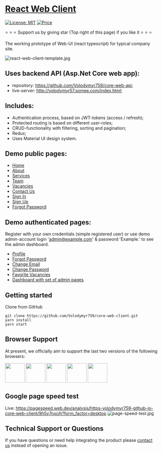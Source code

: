 # [React Web Client](https://volodymyr759.github.io/core-web-client)

[![License: MIT](https://img.shields.io/badge/License-MIT-yellow.svg)](https://opensource.org/licenses/MIT)
[![Price](https://img.shields.io/badge/price-FREE-0098f7.svg)](https://volodymyr759.github.io/core-web-client/)

:star: :star: :star: Support us by giving star (Top right of this page) if you like it :star: :star: :star:

The working prototype of Web-UI (react typescript) for typical company site.

![react-web-client-template.jpg](http://volodymyr57.somee.com/uploads/client-demo.jpg)

## Uses backend API (Asp.Net Core web app):
- repository: https://github.com/Volodymyr759/core-web-api;
- live-server: http://volodymyr57.somee.com/index.html;

## Includes:

- Authentication process, based on JWT-tokens (access / refresh);
- Protected routing is based on different user-roles;
- CRUD-functionality with filtering, sorting and pagination;
- Redux;
- Uses Material UI design system.

## Demo public pages:

- [Home](https://volodymyr759.github.io/core-web-client/)
- [About](https://volodymyr759.github.io/core-web-client/#/about)
- [Services](https://volodymyr759.github.io/core-web-client/#/services)
- [Team](https://volodymyr759.github.io/core-web-client/#/team)
- [Vacancies](https://volodymyr759.github.io/core-web-client/#/vacancy)
- [Contact Us](https://volodymyr759.github.io/core-web-client/#/contact)
- [Sign In](https://volodymyr759.github.io/core-web-client/#/login)
- [Sign Up](https://volodymyr759.github.io/core-web-client/#/register)
- [Forgot Password](https://volodymyr759.github.io/core-web-client/#/forgot-password)

## Demo authenticated pages:
Register with your own credentials (simple registered user) or use demo admin-account login 'admin@example.com' & password 'Example.' to see the admin dashboard.
- [Profile](https://volodymyr759.github.io/core-web-client/#/profile)
- [Forgot Password](https://volodymyr759.github.io/core-web-client/#/forgot-password)
- [Change Email](https://volodymyr759.github.io/core-web-client/#/change-email)
- [Change Password](https://volodymyr759.github.io/core-web-client/#/change-password)
- [Favorite Vacancies](https://volodymyr759.github.io/core-web-client/#/favorite-vacancies)
- [Dashboard with set of admin pages](https://volodymyr759.github.io/core-web-client/#/dashboard)

## Getting started
Clone from GitHub

```
git clone https://github.com/Volodymyr759/core-web-client.git
yarn install
yarn start
```

## Browser Support

At present, we officially aim to support the last two versions of the following browsers:

<img src="https://s3.amazonaws.com/creativetim_bucket/github/browser/chrome.png" width="64" height="64"> <img src="https://s3.amazonaws.com/creativetim_bucket/github/browser/firefox.png" width="64" height="64"> <img src="https://s3.amazonaws.com/creativetim_bucket/github/browser/edge.png" width="64" height="64"> <img src="https://s3.amazonaws.com/creativetim_bucket/github/browser/safari.png" width="64" height="64"> <img src="https://s3.amazonaws.com/creativetim_bucket/github/browser/opera.png" width="64" height="64">

## Google page speed test
Live: https://pagespeed.web.dev/analysis/https-volodymyr759-github-io-core-web-client/9h5y7nxcjh?form_factor=desktop
![page-speed-test.jpg](http://volodymyr57.somee.com/uploads/page-speed-test.jpg)

## Technical Support or Questions

If you have questions or need help integrating the product please [contact us](https://volodymyr759.github.io/core-web-client/#/contact) instead of opening an issue.
